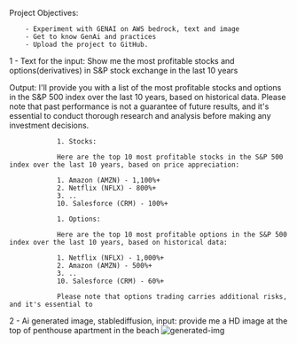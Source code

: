 Project Objectives:

		- Experiment with GENAI on AWS bedrock, text and image
		- Get to know GenAi and practices
		- Upload the project to GitHub.
  
1 - Text for the input: 
Show me the most profitable stocks and options(derivatives) in S&P stock exchange in the last 10 years

Output:
				  I'll provide you with a list of the most profitable stocks and options in the S&P 500 index over the last 10 years, based on historical data. Please note that past performance is not a guarantee of future results, and it's essential to conduct thorough research and analysis before making any investment decisions.
				
				1. Stocks:
				
				Here are the top 10 most profitable stocks in the S&P 500 index over the last 10 years, based on price appreciation:
				
				1. Amazon (AMZN) - 1,100%+
				2. Netflix (NFLX) - 800%+
				3. ..
				10. Salesforce (CRM) - 100%+
				
				1. Options:
				
				Here are the top 10 most profitable options in the S&P 500 index over the last 10 years, based on historical data:
				
				1. Netflix (NFLX) - 1,000%+
				2. Amazon (AMZN) - 500%+
				3. ..
				10. Salesforce (CRM) - 60%+
				
				Please note that options trading carries additional risks, and it's essential to



2 - Ai generated image, stablediffusion, input: provide me a HD image at the top of penthouse apartment in the beach
  ![generated-img](https://github.com/cacique10/Generative-AI-In-AWS-AWS-Bedrock/assets/8041016/6791875a-570f-4333-ac65-8b5daf151409)
